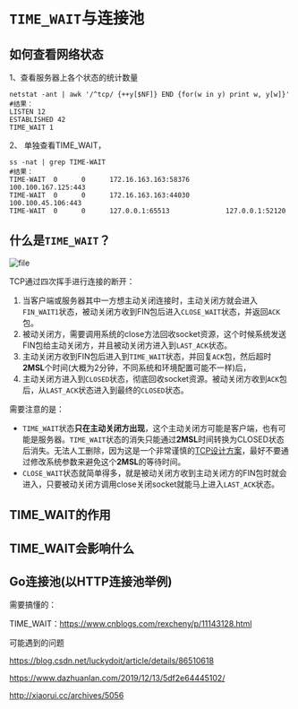 # `TIME_WAIT`与连接池

## 如何查看网络状态

1、查看服务器上各个状态的统计数量

```
netstat -ant | awk '/^tcp/ {++y[$NF]} END {for(w in y) print w, y[w]}'
#结果：
LISTEN 12
ESTABLISHED 42
TIME_WAIT 1
```

2、 单独查看TIME_WAIT，

```
ss -nat | grep TIME-WAIT
#结果：
TIME-WAIT  0      0      172.16.163.163:58376              100.100.167.125:443
TIME-WAIT  0      0      172.16.163.163:44030              100.100.45.106:443
TIME-WAIT  0      0      127.0.0.1:65513              127.0.0.1:52120
```

## 什么是`TIME_WAIT`？

![file](D:\www\Snail\Go专题系列\images\TCP05.jpeg-blog)

TCP通过四次挥手进行连接的断开：

1. 当客户端或服务器其中一方想主动关闭连接时，主动关闭方就会进入`FIN_WAIT1`状态，被动关闭方收到FIN包后进入`CLOSE_WAIT`状态，并返回`ACK`包。
2. 被动关闭方，需要调用系统的close方法回收socket资源，这个时候系统发送FIN包给主动关闭方，并且被动关闭方进入到`LAST_ACK`状态。
3. 主动关闭方收到FIN包后进入到`TIME_WAIT`状态，并回复`ACK`包，然后超时**2MSL**个时间(大概为2分钟，不同系统和环境配置可能不一样)后，
4. 主动关闭方进入到`CLOSED`状态，彻底回收socket资源。被动关闭方收到`ACK`包后，从`LAST_ACK`状态进入到最终的`CLOSED`状态。

需要注意的是：

- `TIME_WAIT`状态**只在主动关闭方出现**，这个主动关闭方可能是客户端，也有可能是服务器。`TIME_WAIT`状态的消失只能通过**2MSL**时间转换为CLOSED状态后消失。无法人工删除，因为这是一个非常谨慎的[TCP设计方案](http://blog.csdn.net/benjiazhen/article/details/53187568)，最好不要通过修改系统参数来避免这个**2MSL**的等待时间。
- `CLOSE_WAIT`状态就简单得多，就是被动关闭方收到主动关闭方的FIN包时就会进入，只要被动关闭方调用close关闭socket就能马上进入`LAST_ACK`状态。

## TIME_WAIT的作用

## TIME_WAIT会影响什么

## Go连接池(以HTTP连接池举例)



需要搞懂的：

TIME_WAIT：https://www.cnblogs.com/rexcheny/p/11143128.html

可能遇到的问题

https://blog.csdn.net/luckydoit/article/details/86510618

https://www.dazhuanlan.com/2019/12/13/5df2e64445102/

http://xiaorui.cc/archives/5056

